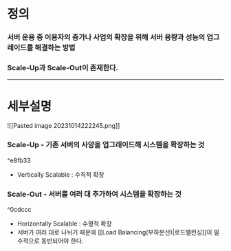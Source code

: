 # 정의
### 서버 운용 중 이용자의 증가나 사업의 확장을 위해 서버 용량과 성능의 업그레이드를 해결하는 방법
### Scale-Up과 Scale-Out이 존재한다.

---

# 세부설명

![[Pasted image 20231014222245.png]]
### Scale-Up - 기존 서버의 사양을 업그래이드해 시스템을 확장하는 것

^e8fb33

- Vertically Scalable : 수직적 확장
### Scale-Out - 서버를 여러 대 추가하여 시스템을 확장하는 것

^0cdccc

- Horizontally Scalable : 수평적 확장
- 서버가 여러 대로 나뉘기 때문에 [[Load Balancing(부하분산)|로드밸런싱]]이 필수적으로 동반되어야 한다.